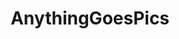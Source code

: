 ---
title: AnythingGoesPics
crosslinks:
- RadicalFeminism
- Drama
- Advice
- BeautifulTitsAndAss
- livven
- trashy
- elaina_chan
- LuvianLee
- Serendipity
---